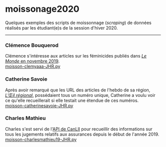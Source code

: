 # moissonage2020
Quelques exemples des scripts de moissonnage (_scraping_) de données réalisés par les étudiant(e)s de la session d'hiver 2020.

-----

### Clémence Bouquerod
Clémence s'intéresse aux articles sur les féminicides publiés dans [_Le Monde_ en novembre 2019](https://www.lemonde.fr/recherche/?search_keywords=f%C3%A9minicide&start_at=01/11/2019&end_at=01/12/2019&search_sort=date_desc&page=1).<br>
[moisson-clemyaaa-JHR.py](moisson-clemyaaa-JHR.py)

### Catherine Savoie
Après avoir remarqué que les URL des articles de l'hebdo de sa région, [_L'Œil régional_](https://www.oeilregional.com), possédaient tous un numéro unique, Catherine a voulu voir ce qu'elle recueillerait si elle testait une étendue de ces numéros.<br>
[moisson-catherinesavoie-JHR.py](moisson-catherinesavoie-JHR.py)

### Charles Mathieu
Charles s'est servi de l'[API de CanLII](https://github.com/canlii/API_documentation/blob/master/FR.md) pour recueillir des informations sur tous les jugements relatifs aux assurances depuis le début de l'année 2019.<br>
[moisson-charlesmathieu19-JHR.py](moisson-charlesmathieu19-JHR.py)
